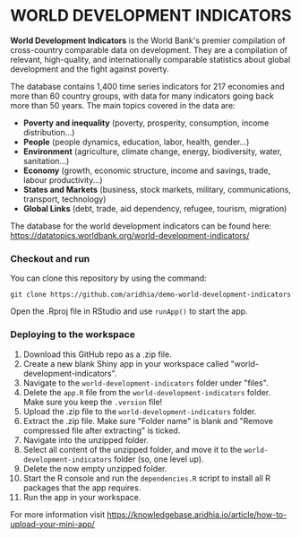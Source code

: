 # WORLD DEVELOPMENT INDICATORS

**World Development Indicators** is the World Bank's premier compilation of cross-country comparable data on development. They are a compilation of relevant, high-quality, and internationally comparable statistics about global development and the fight against poverty. 

The database contains 1,400 time series indicators for 217 economies and more than 60 country groups, with data for many indicators going back more than 50 years. The main topics covered in the data are:

- **Poverty and inequality** (poverty, prosperity, consumption, income distribution...)
- **People** (people dynamics, education, labor, health, gender...)
- **Environment** (agriculture, climate change, energy, biodiversity, water, sanitation...)
- **Economy** (growth, economic structure, income and savings, trade, labour productivity...)
- **States and Markets** (business, stock markets, military, communications, transport, technology)
- **Global Links** (debt, trade, aid dependency, refugee, tourism, migration)

The database for the world development indicators can be found here: https://datatopics.worldbank.org/world-development-indicators/ 


### Checkout and run

You can clone this repository by using the command:

```
git clone https://github.com/aridhia/demo-world-development-indicators
```

Open the .Rproj file in RStudio and use `runApp()` to start the app.

### Deploying to the workspace

1. Download this GitHub repo as a .zip file.
2. Create a new blank Shiny app in your workspace called "world-development-indicators".
3. Navigate to the `world-development-indicators` folder under "files".
4. Delete the `app.R` file from the `world-development-indicators` folder. Make sure you keep the `.version` file!
5. Upload the .zip file to the `world-development-indicators` folder.
6. Extract the .zip file. Make sure "Folder name" is blank and "Remove compressed file after extracting" is ticked.
7. Navigate into the unzipped folder.
8. Select all content of the unzipped folder, and move it to the `world-development-indicators` folder (so, one level up).
9. Delete the now empty unzipped folder.
10. Start the R console and run the `dependencies.R` script to install all R packages that the app requires.
11. Run the app in your workspace.

For more information visit https://knowledgebase.aridhia.io/article/how-to-upload-your-mini-app/

